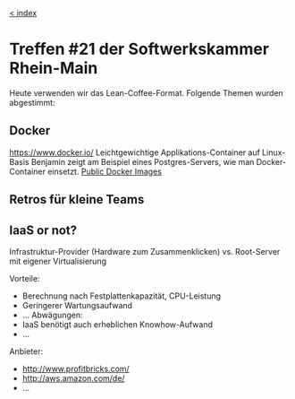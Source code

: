[< index](/wiki/rheinmain/index)

Treffen #21 der Softwerkskammer Rhein-Main
=====================================

Heute verwenden wir das Lean-Coffee-Format.
Folgende Themen wurden abgestimmt:

Docker
----------
https://www.docker.io/
Leichtgewichtige Applikations-Container auf Linux-Basis
Benjamin zeigt am Beispiel eines Postgres-Servers, wie man Docker-Container einsetzt.
[Public Docker Images](https://github.com/dotcloud/docker/wiki/Public-docker-images)

Retros für kleine Teams
------------------------------


IaaS or not?
---------------
Infrastruktur-Provider (Hardware zum Zusammenklicken)
vs.
Root-Server mit eigener Virtualisierung

Vorteile:
- Berechnung nach Festplattenkapazität, CPU-Leistung
- Geringerer Wartungsaufwand
- …
Abwägungen:
- IaaS benötigt auch erheblichen Knowhow-Aufwand
- …

Anbieter:
- http://www.profitbricks.com/
- http://aws.amazon.com/de/
- …
